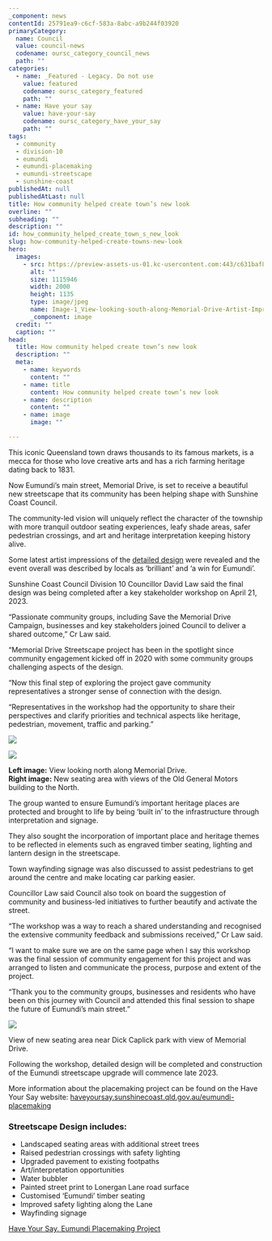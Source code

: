 ```yaml
---
_component: news
contentId: 25791ea9-c6cf-583a-8abc-a9b244f03920
primaryCategory:
  name: Council
  value: council-news
  codename: oursc_category_council_news
  path: ""
categories:
  - name: _Featured - Legacy. Do not use
    value: featured
    codename: oursc_category_featured
    path: ""
  - name: Have your say
    value: have-your-say
    codename: oursc_category_have_your_say
    path: ""
tags:
  - community
  - division-10
  - eumundi
  - eumundi-placemaking
  - eumundi-streetscape
  - sunshine-coast
publishedAt: null
publishedAtLast: null
title: How community helped create town’s new look
overline: ""
subheading: ""
description: ""
id: how_community_helped_create_town_s_new_look
slug: how-community-helped-create-towns-new-look
hero:
  images:
    - src: https://preview-assets-us-01.kc-usercontent.com:443/c631baf8-1b46-001f-580c-d0001b68b4a8/c2b8e02e-e5d5-457f-8264-b7ca3a4e64c4/Image-1_View-looking-south-along-Memorial-Drive-Artist-Impression.jpg
      alt: ""
      size: 1115946
      width: 2000
      height: 1135
      type: image/jpeg
      name: Image-1_View-looking-south-along-Memorial-Drive-Artist-Impression.jpg
      _component: image
  credit: ""
  caption: ""
head:
  title: How community helped create town’s new look
  description: ""
  meta:
    - name: keywords
      content: ""
    - name: title
      content: How community helped create town’s new look
    - name: description
      content: ""
    - name: image
      image: ""

---
```

This iconic Queensland town draws thousands to its famous markets, is a mecca for those who love creative arts and has a rich farming heritage dating back to 1831.

Now Eumundi’s main street, Memorial Drive, is set to receive a beautiful new streetscape that its community has been helping shape with Sunshine Coast Council.

The community-led vision will uniquely reflect the character of the township with more tranquil outdoor seating experiences, leafy shade areas, safer pedestrian crossings, and art and heritage interpretation keeping history alive. 

Some latest artist impressions of the [detailed design](https://haveyoursay.sunshinecoast.qld.gov.au/eumundi-placemaking)
&#x20;were revealed and the event overall was described by locals as ‘brilliant’ and ‘a win for Eumundi’.

Sunshine Coast Council Division 10 Councillor David Law said the final design was being completed after a key stakeholder workshop on April 21, 2023.

“Passionate community groups, including Save the Memorial Drive Campaign, businesses and key stakeholders joined Council to deliver a shared outcome,” Cr Law said.

“Memorial Drive Streetscape project has been in the spotlight since community engagement kicked off in 2020 with some community groups challenging aspects of the design.

“Now this final step of exploring the project gave community representatives a stronger sense of connection with the design. 

“Representatives in the workshop had the opportunity to share their perspectives and clarify priorities and technical aspects like heritage, pedestrian, movement, traffic and parking.”

![](https://preview-assets-us-01.kc-usercontent.com:443/c631baf8-1b46-001f-580c-d0001b68b4a8/32c4e07a-4a38-4267-8edc-b4a1159320da/Image-2_View-looking-north-along-Memorial-Drive-Artist-Impression-1024x576.jpg)

![](https://preview-assets-us-01.kc-usercontent.com:443/c631baf8-1b46-001f-580c-d0001b68b4a8/aa9da73c-e79d-4a14-a37e-ff2581dc3ffe/Image-3_New-seating-area-with-views-of-the-Old-General-Motors-building-to-the-North-1024x622.jpg)

**Left image:** View looking north along Memorial Drive.\
**Right image:** New seating area with views of the Old General Motors building to the North.

The group wanted to ensure Eumundi’s important heritage places are protected and brought to life by being ‘built in’ to the infrastructure through interpretation and signage.

They also sought the incorporation of important place and heritage themes to be reflected in elements such as engraved timber seating, lighting and lantern design in the streetscape.

Town wayfinding signage was also discussed to assist pedestrians to get around the centre and make locating car parking easier.

Councillor Law said Council also took on board the suggestion of community and business-led initiatives to further beautify and activate the street.

“The workshop was a way to reach a shared understanding and recognised the extensive community feedback and submissions received,” Cr Law said.

“I want to make sure we are on the same page when I say this workshop was the final session of community engagement for this project and was arranged to listen and communicate the process, purpose and extent of the project. 

“Thank you to the community groups, businesses and residents who have been on this journey with Council and attended this final session to shape the future of Eumundi’s main street.”

![](https://preview-assets-us-01.kc-usercontent.com:443/c631baf8-1b46-001f-580c-d0001b68b4a8/c99e4762-3354-45c8-97ce-1f56646c7469/Image-4_View-of-new-seating-area-near-Dick-Caplick-park-with-view-of-Memorial-Drive-1024x635.jpg)

View of new seating area near Dick Caplick park with view of Memorial Drive.

Following the workshop, detailed design will be completed and construction of the Eumundi streetscape upgrade will commence late 2023.

More information about the placemaking project can be found on the Have Your Say website: [haveyoursay.sunshinecoast.qld.gov.au/eumundi-placemaking](https://haveyoursay.sunshinecoast.qld.gov.au/eumundi-placemaking)


### Streetscape Design includes:

*   Landscaped seating areas with additional street trees
*   Raised pedestrian crossings with safety lighting
*   Upgraded pavement to existing footpaths
*   Art/interpretation opportunities
*   Water bubbler
*   Painted street print to Lonergan Lane road surface
*   Customised ‘Eumundi’ timber seating
*   Improved safety lighting along the Lane
*   Wayfinding signage

[Have Your Say. Eumundi Placemaking Project](https://haveyoursay.sunshinecoast.qld.gov.au/eumundi-placemaking)

